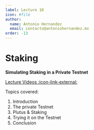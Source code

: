 ```yaml
---
label: Lecture 10
icon: #file
author:
  name: Antonio Hernandez
  email: contacto@antoniohernandez.mx
order: -13
---
```


# Staking

**Simulating Staking in a Private Testnet**

[Lecture Videos :icon-link-external:](https://youtube.com/playlist?list=PLNEK_Ejlx3x3EV7FKhlogJgS27dWgwI9B)

Topics covered:

1. Introduction
2. The private Testnet
3. Plutus & Staking
4. Trying it on the Testnet
5. Conclusion



